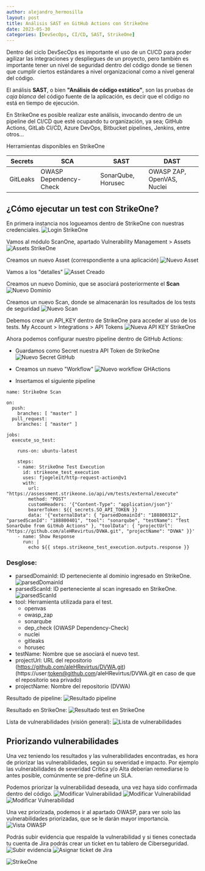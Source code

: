 ```yaml
---
author: alejandro_hermosilla
layout: post
title: Análisis SAST en GitHub Actions con StrikeOne
date: 2023-05-30
categories: [DevSecOps, CI/CD, SAST, StrikeOne]
---
```


Dentro del ciclo DevSecOps es importante el uso de un CI/CD para poder agilizar las integraciones y despliegues de un proyecto, pero también es importante tener un nivel de seguridad dentro del código donde se tienen que cumplir ciertos estándares a nivel organizacional como a nivel general del código.

El análisis **SAST**, o bien **"Análisis de código estático"**, son las pruebas de _caja blanca_ del código fuente de la aplicación, es decir que el código no está en tiempo de ejecución.

En StrikeOne es posible realizar este análisis, invocando dentro de un pipeline del CI/CD que esté ocupando tu organización, ya sea; GitHub Actions, GitLab CI/CD, Azure DevOps, Bitbucket pipelines, Jenkins, entre otros...

Herramientas disponibles en StrikeOne

| Secrets  | SCA                    | SAST               | DAST                       |
| -------- | ---------------------- | ------------------ | -------------------------- |
| GitLeaks | OWASP Dependency-Check | SonarQube, Horusec | OWASP ZAP, OpenVAS, Nuclei |

## ¿Cómo ejecutar un test con StrikeOne?

En primera instancia nos logueamos dentro de StrikeOne con nuestras credenciales.
![Login StrikeOne](https://e-virtus.s3.us-east-2.amazonaws.com/blog/analisis_sast_strikeone_login_26_05_2023.png)

Vamos al módulo ScanOne, apartado Vulnerability Management > Assets
![Assets StrikeOne](https://e-virtus.s3.us-east-2.amazonaws.com/blog/analisis_sast_strikeone_assets_26_05_2023.png)

Creamos un nuevo Asset (correspondiente a una aplicación)
![Nuevo Asset](https://e-virtus.s3.us-east-2.amazonaws.com/blog/analisis_sast_strikeone_new_asset_26_05_2023.png)

Vamos a los "detalles"
![Asset Creado](https://e-virtus.s3.us-east-2.amazonaws.com/blog/analisis_sast_strikeone_asset_list_26_05_2023.png)

Creamos un nuevo Dominio, que se asociará posteriormente el **Scan**
![Nuevo Dominio](https://e-virtus.s3.us-east-2.amazonaws.com/blog/analisis_sast_strikeone_new_domain_26_05_2023.png)

Creamos un nuevo Scan, donde se almacenarán los resultados de los tests de seguridad
![Nuevo Scan](https://e-virtus.s3.us-east-2.amazonaws.com/blog/analisis_sast_strikeone_new_scan_26_05_2023.png)

Debemos crear un API_KEY dentro de StrikeOne para acceder al uso de los tests.
My Account > Integrations > API Tokens
![Nueva API KEY StrikeOne](https://e-virtus.s3.us-east-2.amazonaws.com/blog/analisis_sast_strikeone_new_api_token_26_05_2023.png)

Ahora podemos configurar nuestro pipeline dentro de GitHub Actions:

- Guardamos como Secret nuestra API Token de StrikeOne
  ![Nuevo Secret GitHub](https://e-virtus.s3.us-east-2.amazonaws.com/blog/analisis_sast_strikeone_secret_ghactions_26_05_2023.png)

- Creamos un nuevo "Workflow"
  ![Nuevo workflow GHActions](https://e-virtus.s3.us-east-2.amazonaws.com/blog/analisis_sast_strikeone_new_action_26_05_2023.png)

- Insertamos el siguiente pipeline

```
name: StrikeOne Scan

on:
  push:
    branches: [ "master" ]
  pull_request:
    branches: [ "master" ]

jobs:
  execute_so_test:

    runs-on: ubuntu-latest

    steps:
    - name: StrikeOne Test Execution
      id: strikeone_test_execution
      uses: fjogeleit/http-request-action@v1
      with:
        url: "https://assessment.strikeone.io/api/vm/tests/external/execute"
        method: "POST"
        customHeaders: '{"Content-Type": "application/json"}'
        bearerToken: ${{ secrets.SO_API_TOKEN }}
        data: '{"externalData": { "parsedDomainId": "188800312", "parsedScanId": "188800401", "tool": "sonarqube", "testName": "Test SonarQube from GitHub Actions" }, "toolData": { "projectUrl": "https://github.com/aleHRevirtus/DVWA.git", "projectName": "DVWA" }}'
    - name: Show Response
      run: |
        echo ${{ steps.strikeone_test_execution.outputs.response }}
```

### Desglose:

- parsedDomainId: ID perteneciente al dominio ingresado en StrikeOne. ![parsedDomainId](https://e-virtus.s3.us-east-2.amazonaws.com/blog/analisis_sast_strikeone_id_domain_26_05_2023.png)
- parsedScanId: ID perteneciente al scan ingresado en StrikeOne. ![parsedScanId](https://e-virtus.s3.us-east-2.amazonaws.com/blog/analisis_sast_strikeone_id_scan_26_05_2023.png)
- tool: Herramienta utilizada para el test.
  - openvas
  - owasp_zap
  - sonarqube
  - dep_check (OWASP Dependency-Check)
  - nuclei
  - gitleaks
  - horusec
- testName: Nombre que se asociará el nuevo test.
- projectUrl: URL del repositorio (https://github.com/aleHRevirtus/DVWA.git) (https://user:token@github.com/aleHRevirtus/DVWA.git en caso de que el repositorio sea privado)
- projectName: Nombre del repositorio (DVWA)

Resultado de pipeline:
![Resultado pipeline](https://e-virtus.s3.us-east-2.amazonaws.com/blog/analisis_sast_strikeone_success_pipeline_26_05_2023.png)

Resultado en StrikeOne:
![Resultado test en StrikeOne](https://e-virtus.s3.us-east-2.amazonaws.com/blog/analisis_sast_strikeone_result_test_26_05_2023.png)

Lista de vulnerabilidades (visión general):
![Lista de vulnerabilidades](https://e-virtus.s3.us-east-2.amazonaws.com/blog/analisis_sast_strikeone_list_vulns_25_05_2023.png)

## Priorizando vulnerabilidades

Una vez teniendo los resultados y las vulnerabilidades encontradas, es hora de priorizar las vulnerabilidades, según su severidad e impacto. Por ejemplo las vulnerabilidades de severidad Crítica y/o Alta deberían remediarse lo antes posible, comúnmente se pre-define un SLA.

Podemos priorizar la vulnerabilidad deseada, una vez haya sido confirmada dentro del código.
![Modificar Vulnerabilidad](https://e-virtus.s3.us-east-2.amazonaws.com/blog/analisis_sast_strikeone_mod_vuln_26_05_2023.png)
![Modificar Vulnerabilidad](https://e-virtus.s3.us-east-2.amazonaws.com/blog/analisis_sast_strikeone_prioritize_vuln_26_05_2023.png)
![Modificar Vulnerabilidad](https://e-virtus.s3.us-east-2.amazonaws.com/blog/analisis_sast_strikeone_update_vuln_26_05_2023.png)

Una vez priorizada, podemos ir al apartado OWASP, para ver solo las vulnerabilidades priorizadas, que se le darán mayor importancia.
![Vista OWASP](https://e-virtus.s3.us-east-2.amazonaws.com/blog/analisis_sast_strikeone_owasp_view_26_05_2023.png)

Podrás subir evidencia que respalde la vulnerabilidad y si tienes conectada tu cuenta de Jira podrás crear un ticket en tu tablero de Ciberseguridad.
![Subir evidencia](https://e-virtus.s3.us-east-2.amazonaws.com/blog/analisis_sast_strikeone_upload_evidence_26_05_2023.png)
![Asignar ticket de Jira](https://e-virtus.s3.us-east-2.amazonaws.com/blog/analisis_sast_strikeone_jira_issue_26_05_2023.png)

![StrikeOne](https://e-virtus.s3.us-east-2.amazonaws.com/blog/analisis_sast_strikeone_logo_26_05_2023.png)

